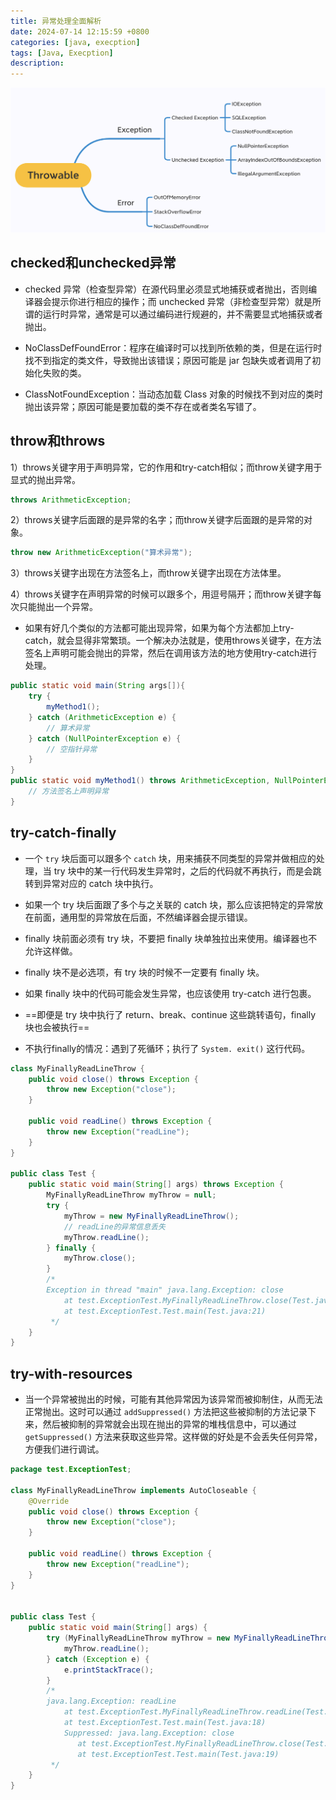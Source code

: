 ```yaml
---
title: 异常处理全面解析
date: 2024-07-14 12:15:59 +0800
categories: [java, execption]
tags: [Java, Execption]
description: 
---
```

![gailan-20230326090207](/assets/media/pictures/java/异常处理全面解析.assets/gailan-20230326090207.png)

## checked和unchecked异常

- checked 异常（检查型异常）在源代码里必须显式地捕获或者抛出，否则编译器会提示你进行相应的操作；而 unchecked 异常（非检查型异常）就是所谓的运行时异常，通常是可以通过编码进行规避的，并不需要显式地捕获或者抛出。

- NoClassDefFoundError：程序在编译时可以找到所依赖的类，但是在运行时找不到指定的类文件，导致抛出该错误；原因可能是 jar 包缺失或者调用了初始化失败的类。
- ClassNotFoundException：当动态加载 Class 对象的时候找不到对应的类时抛出该异常；原因可能是要加载的类不存在或者类名写错了。

## throw和throws

1）throws关键字用于声明异常，它的作用和try-catch相似；而throw关键字用于显式的抛出异常。

```java
throws ArithmeticException;
```

2）throws关键字后面跟的是异常的名字；而throw关键字后面跟的是异常的对象。

```java
throw new ArithmeticException("算术异常");
```

3）throws关键字出现在方法签名上，而throw关键字出现在方法体里。

4）throws关键字在声明异常的时候可以跟多个，用逗号隔开；而throw关键字每次只能抛出一个异常。

- 如果有好几个类似的方法都可能出现异常，如果为每个方法都加上try-catch，就会显得非常繁琐。一个解决办法就是，使用throws关键字，在方法签名上声明可能会抛出的异常，然后在调用该方法的地方使用try-catch进行处理。

```java
public static void main(String args[]){
    try {
        myMethod1();
    } catch (ArithmeticException e) {
        // 算术异常
    } catch (NullPointerException e) {
        // 空指针异常
    }
}
public static void myMethod1() throws ArithmeticException, NullPointerException{
    // 方法签名上声明异常
}
```

## try-catch-finally

- 一个 `try` 块后面可以跟多个 `catch` 块，用来捕获不同类型的异常并做相应的处理，当 try 块中的某一行代码发生异常时，之后的代码就不再执行，而是会跳转到异常对应的 catch 块中执行。

- 如果一个 try 块后面跟了多个与之关联的 catch 块，那么应该把特定的异常放在前面，通用型的异常放在后面，不然编译器会提示错误。

- finally 块前面必须有 try 块，不要把 finally 块单独拉出来使用。编译器也不允许这样做。
- finally 块不是必选项，有 try 块的时候不一定要有 finally 块。
- 如果 finally 块中的代码可能会发生异常，也应该使用 try-catch 进行包裹。
- ==即便是 try 块中执行了 return、break、continue 这些跳转语句，finally 块也会被执行==

- 不执行finally的情况：遇到了死循环；执行了 `System. exit()` 这行代码。

```java
class MyFinallyReadLineThrow {
    public void close() throws Exception {
        throw new Exception("close");
    }

    public void readLine() throws Exception {
        throw new Exception("readLine");
    }
}

public class Test {
    public static void main(String[] args) throws Exception {
        MyFinallyReadLineThrow myThrow = null;
        try {
            myThrow = new MyFinallyReadLineThrow();
            // readLine的异常信息丢失
            myThrow.readLine();
        } finally {
            myThrow.close();
        }
        /*
        Exception in thread "main" java.lang.Exception: close
            at test.ExceptionTest.MyFinallyReadLineThrow.close(Test.java:5)
            at test.ExceptionTest.Test.main(Test.java:21)
         */
    }
}
```

## try-with-resources

- 当一个异常被抛出的时候，可能有其他异常因为该异常而被抑制住，从而无法正常抛出。这时可以通过 `addSuppressed()` 方法把这些被抑制的方法记录下来，然后被抑制的异常就会出现在抛出的异常的堆栈信息中，可以通过 `getSuppressed()` 方法来获取这些异常。这样做的好处是不会丢失任何异常，方便我们进行调试。

```java
package test.ExceptionTest;

class MyFinallyReadLineThrow implements AutoCloseable {
    @Override
    public void close() throws Exception {
        throw new Exception("close");
    }

    public void readLine() throws Exception {
        throw new Exception("readLine");
    }
}


public class Test {
    public static void main(String[] args) {
        try (MyFinallyReadLineThrow myThrow = new MyFinallyReadLineThrow()) {
            myThrow.readLine();
        } catch (Exception e) {
            e.printStackTrace();
        }
        /*
        java.lang.Exception: readLine
            at test.ExceptionTest.MyFinallyReadLineThrow.readLine(Test.java:10)
            at test.ExceptionTest.Test.main(Test.java:18)
            Suppressed: java.lang.Exception: close
               at test.ExceptionTest.MyFinallyReadLineThrow.close(Test.java:6)
               at test.ExceptionTest.Test.main(Test.java:19)
         */
    }
}
```
